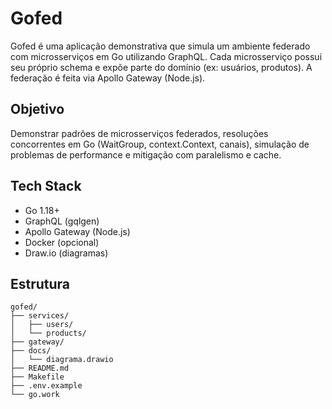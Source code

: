 # Gofed

Gofed é uma aplicação demonstrativa que simula um ambiente federado com microsserviços em Go utilizando GraphQL. Cada microsserviço possui seu próprio schema e expõe parte do domínio (ex: usuários, produtos). A federação é feita via Apollo Gateway (Node.js).

## Objetivo

Demonstrar padrões de microsserviços federados, resoluções concorrentes em Go (WaitGroup, context.Context, canais), simulação de problemas de performance e mitigação com paralelismo e cache.

## Tech Stack

- Go 1.18+
- GraphQL (gqlgen)
- Apollo Gateway (Node.js)
- Docker (opcional)
- Draw.io (diagramas)

## Estrutura

```
gofed/
├── services/
│   ├── users/
│   └── products/
├── gateway/
├── docs/
│   └── diagrama.drawio
├── README.md
├── Makefile
├── .env.example
└── go.work
```
